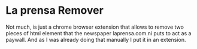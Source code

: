 # La prensa Remover

Not much, is just a chrome browser extension that allows to remove two pieces of
html element that the newspaper laprensa.com.ni puts to act as a paywall. And as
I was already doing that manually I put it in an extension.
